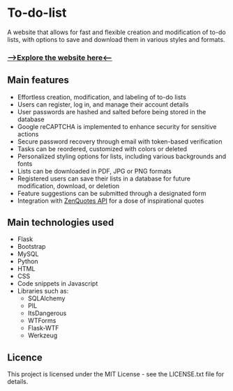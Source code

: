 <h1>To-do-list</h1>
A website that allows for fast and flexible creation and modification of to-do lists, with options to save and download them in various styles and formats.
<h3><a href="https://create-your-own-to-do-list-app-bb65387bda14.herokuapp.com/" target="blank">-->Explore the website here<--</a></h3>
<h2>Main features</h2>
<ul>
    <li>Effortless creation, modification, and labeling of to-do lists</li>
    <li>Users can register, log in, and manage their account details</li>
    <li>User passwords are hashed and salted before being stored in the database</li>
    <li>Google reCAPTCHA is implemented to enhance security for sensitive actions</li>
    <li>Secure password recovery through email with token-based verification</li>
    <li>Tasks can be reordered, customized with colors or deleted</li>
    <li>Personalized styling options for lists, including various backgrounds and fonts</li>
    <li>Lists can be downloaded in PDF, JPG or PNG formats</li>
    <li>Registered users can save their lists in a database for future modification, download, or deletion</li>
    <li>Feature suggestions can be submitted through a designated form</li>
    <li>Integration with <a href="https://zenquotes.io/" class="text-decoration-none" target="_blank">ZenQuotes API</a> for a dose of inspirational quotes</li>
</ul>
<h2>Main technologies used</h2>
<ul>
    <li>Flask</li>
    <li>Bootstrap</li>
    <li>MySQL</li>
    <li>Python</li>
    <li>HTML</li>
    <li>CSS</li>
    <li>Code snippets in Javascript</li>
    <li>Libraries such as:
      <ul>
        <li>SQLAlchemy</li>
        <li>PIL</li>
        <li>ItsDangerous</li>
        <li>WTForms</li>
        <li>Flask-WTF</li>
        <li>Werkzeug</li>
      </ul>
</ul>        
<h2>Licence</h2>
This project is licensed under the MIT License - see the LICENSE.txt file for details.

